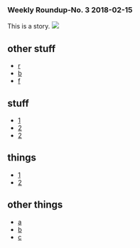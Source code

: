 ### Weekly Roundup-No. 3 2018-02-15
This is a story.
![](z.png)
## other stuff
* [r](y)
* [b](u)
* [f]()
## stuff
* [1](1)
* [2](2)
* [2](2)
## things
* [1](1)
* [2](2)
## other things
* [a](a)
* [b](b)
* [c](c)
